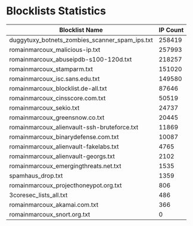 # Blocklists Statistics
| Blocklist Name | IP Count |
|----|----|
| duggytuxy_botnets_zombies_scanner_spam_ips.txt | 258419 |
| romainmarcoux_malicious-ip.txt | 257993 |
| romainmarcoux_abuseipdb-s100-120d.txt | 218257 |
| romainmarcoux_stamparm.txt | 151020 |
| romainmarcoux_isc.sans.edu.txt | 149580 |
| romainmarcoux_blocklist.de-all.txt | 87646 |
| romainmarcoux_cinsscore.com.txt | 50519 |
| romainmarcoux_sekio.txt | 24737 |
| romainmarcoux_greensnow.co.txt | 20445 |
| romainmarcoux_alienvault-ssh-bruteforce.txt | 11869 |
| romainmarcoux_binarydefense.com.txt | 10087 |
| romainmarcoux_alienvault-fakelabs.txt | 4765 |
| romainmarcoux_alienvault-georgs.txt | 2102 |
| romainmarcoux_emergingthreats.net.txt | 1535 |
| spamhaus_drop.txt | 1359 |
| romainmarcoux_projecthoneypot.org.txt | 806 |
| 3coresec_lists_all.txt | 486 |
| romainmarcoux_akamai.com.txt | 366 |
| romainmarcoux_snort.org.txt | 0 |
